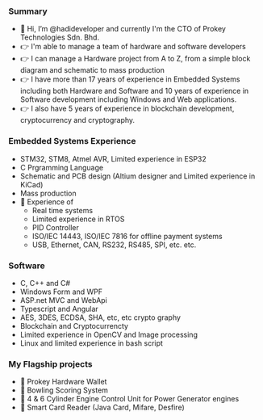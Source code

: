 ### Summary
- 👋 Hi, I’m @hadideveloper and currently I'm the CTO of Prokey Technologies Sdn. Bhd.
- 👉 I'm able to manage a team of hardware and software developers
- 👉 I can manage a Hardware project from A to Z, from a simple block diagram and schematic to mass production  
- 👉 I have more than 17 years of experience in Embedded Systems including both Hardware and Software and 10 years of experience in Software development including Windows and Web applications.
- 👉 I also have 5 years of experience in blockchain development, cryptocurrency and cryptography.

### Embedded Systems Experience
- STM32, STM8, Atmel AVR, Limited experience in ESP32
- C Prgramming Language
- Schematic and PCB design (Altium designer and Limited experience in KiCad)
- Mass production
- 🔆 Experience of
   - Real time systems
   - Limited experience in RTOS
   - PID Controller
   - ISO/IEC 14443, ISO/IEC 7816 for offline payment systems
   - USB, Ethernet, CAN, RS232, RS485, SPI, etc. etc.

### Software
- C, C++ and C#
- Windows Form and WPF
- ASP.net MVC and WebApi
- Typescript and Angular
- AES, 3DES, ECDSA, SHA, etc, etc crypto graphy
- Blockchain and Cryptocurrencty
- Limited experience in OpenCV and Image processing
- Linux and limited experience in bash script

### My Flagship projects
- 🔆 Prokey Hardware Wallet
- 🔆 Bowling Scoring System
- 🔆 4 & 6 Cylinder Engine Control Unit for Power Generator engines
- 🔆 Smart Card Reader (Java Card, Mifare, Desfire)
